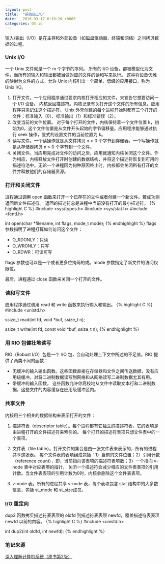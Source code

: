 ```yaml
---
layout: post
title:  "系统级I/O"
date:   2016-03-17 8:10:20 +0800
categories: OS io
---
```


输入/输出（I/O）是在主存和外部设备（如磁盘驱动器、终端和网络）之间拷贝数据的过程。

### Unix I/O

一个 Unix 文件就是一个 m 个字节的序列。
所有的 I/O 设备，都被模型化为文件，而所有的输入和输出都被当做对应的文件的读和写来执行。
这种将设备优雅的映射为文件的方式，允许 Unix 内核引出一个简单、低级的应用接口，称为 Unix I/O。

1. 打开文件。一个应用程序通过要求内核打开相应的文件，来宣告它想要访问一个 I/O 设备。
内核返回描述符。内核记录有关打开这个文件的所有信息，应用程序只需记住这个描述符。
Unix 外壳创建的每个进程开始时都有三个打开的文件：标准输入（0）、标准输出（1）和标准错误（2）。
2. 改变当前的文件位置。 对于每个打开的文件，内核保持着一个文件位置 k，初始为0。这个文件位置是从文件开头起始的字节偏移量。应用程序能够通过执行 seek 操作，显式的设置文件的当前位置为 k。
3. 读写文件。一个读操作就是从文件拷贝 n > 0 个字节到存储器。一个写操作就是从存储器拷贝 n > 0 个字节到一个文件。
4. 关闭文件。当应用完成对文件的访问之后，应用就通知内核关闭这个文件。作为相应，内核释放文件打开时创建的数据结构，并将这个描述符恢复到可用的描述符池中。无论一个进程因为何种原因终止时，内核都会关闭所有打开的文件并释放他们的存储器资源。

### 打开和关闭文件

进程通过调用 open 函数来打开一个已存在的文件或者创建一个新文件。若成功则返回新文件描述符。
返回的描述符总是进程中当前没有打开的最小描述符。
{% highlight C %}
#include <sys/types.h>
#include <sys/stat.h>
#include <fcntl.h>

int open(char *filename, int flags, mode_t mode);
{% endhighlight %}
flags 参数指明了进程打算如何访问这个文件：

* O_RDONLY：只读
* O_WRONLY：只写
* O_RDWR：可读可写

flags 参数也可以是一个或者更多位掩码的或。mode 参数指定了新文件的访问权限位。

最后，进程通过 close 函数来关闭一个打开的文件。

### 读和写文件

应用程序通过调用 read 和 write 函数来执行输入和输出。
{% highlight C %}
#include <unistd.h>

ssize_t read(int fd, void *buf, ssize_t n);

ssize_t write(int fd, const void *buf, ssize_t n);
{% endhighlight %}

### 用 RIO 包健壮地读写
RIO（Robust I/O）包是一个 I/O 包，会自动处理上下文中所述的不足值。RIO 提供了两类不同的函数：

* 无缓冲的输入输出函数。这些函数直接在存储器和文件之间传送数据，没有应用级缓冲。对将二进制数据读写到网络和从网络读写二进制数据尤其有用。
* 带缓冲的输入函数。 
这些函数允许你高校地从文件中读取文本行和二进制数据，这些文件的内容缓存在应用级缓冲区内。

### 共享文件
内核用三个相关的数据结构来表示打开的文件：

1. 描述符表（descriptor table）。每个进程都有它独立的描述符表，它的表项是由进程打开的文件描述符来索引的。
每个打开的描述符表项只想文件表中的一个表项。

2. 文件表（file table）。打开文件的集合是由一张文件表来表示的，所有的进程共享这张表。
每个文件表的表项组成包括：1）当前的文件位置；2）引用计数（reference count），即，当前指向该表项的描述符表项数；3）一个指向 v-node 表中对应表项的指针。
关闭一个描述符会减少相应的文件表表项的引用计数。当文件表表项的引用计数为0时，内核会删除这个文件表表项。

3. v-node 表。所有的进程共享 v-node 表，每个表项包含 stat 结构中的大多数信息，包括 st_mode 和 st_size成员。

### I/O 重定向
dup2 函数拷贝描述符表表项的 oldfd 到描述符表表项 newfd，覆盖描述符表表项 newfd 以前的内容。
{% highlight C %}
#include <unistd.h>

int dup2(int oldfd, int newfd);
{% endhighlight %}

### 笔记来源
[深入理解计算机系统（原书第2版）](http://www.amazon.cn/gp/product/B004BJ18KM/ref=as_li_ss_tl?ie=UTF8&camp=536&creative=3132&creativeASIN=B004BJ18KM&linkCode=as2&tag=soasme-23)